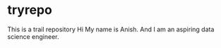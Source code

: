 # tryrepo
This is a trail repository
Hi My name is Anish. And I am an aspiring data science engineer.
